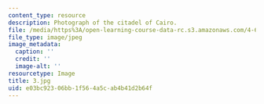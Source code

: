 ```yaml
---
content_type: resource
description: Photograph of the citadel of Cairo.
file: /media/https%3A/open-learning-course-data-rc.s3.amazonaws.com/4-615-the-architecture-of-cairo-spring-2002/e03bc92306bb1f564a5cab4b41d2b64f_3.jpg
file_type: image/jpeg
image_metadata:
  caption: ''
  credit: ''
  image-alt: ''
resourcetype: Image
title: 3.jpg
uid: e03bc923-06bb-1f56-4a5c-ab4b41d2b64f
---
```

